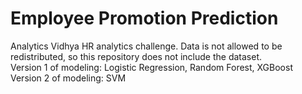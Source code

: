 # Employee Promotion Prediction
Analytics Vidhya HR analytics challenge. Data is not allowed to be redistributed, so this repository does not include the dataset. <br>
Version 1 of modeling: Logistic Regression, Random Forest, XGBoost <br>
Version 2 of modeling: SVM
